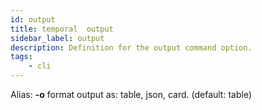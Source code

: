 ```yaml
---
id: output
title: temporal  output
sidebar_label: output
description: Definition for the output command option.
tags:
	- cli
---
```

Alias: **-o**
format output as: table, json, card. (default: table)
